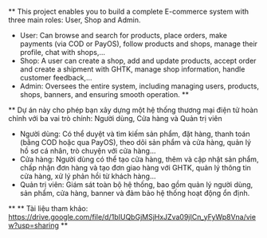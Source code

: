 **
This project enables you to build a complete E-commerce system with three main roles: User, Shop and Admin.
- User: Can browse and search for products, place orders, make payments (via COD or PayOS), follow products and shops, manage their profile, chat with shops,...
- Shop: A user can create a shop, add and update products, accept order and create a shipment with GHTK, manage shop information, handle customer feedback,...
- Admin: Oversees the entire system, including managing users, products, shops, banners, and ensuring smooth operation.
**

**
Dự án này cho phép bạn xây dựng một hệ thống thương mại điện tử hoàn chỉnh với ba vai trò chính: Người dùng, Cửa hàng và Quản trị viên
- Người dùng: Có thể duyệt và tìm kiếm sản phẩm, đặt hàng, thanh toán (bằng COD hoặc qua PayOS), theo dõi sản phẩm và cửa hàng, quản lý hồ sơ cá nhân, trò chuyện với cửa hàng...
- Cửa hàng: Người dùng có thể tạo cửa hàng, thêm và cập nhật sản phẩm, chấp nhận đơn hàng và tạo đơn giao hàng với GHTK, quản lý thông tin cửa hàng, xử lý phản hồi từ khách hàng...
- Quản trị viên: Giám sát toàn bộ hệ thống, bao gồm quản lý người dùng, sản phẩm, cửa hàng, banner và đảm bảo hệ thống hoạt động ổn định.

**
**
Tài liệu tham khảo: https://drive.google.com/file/d/1bIUQbGjMSjHxJZva09jICn_yFyWp8Vna/view?usp=sharing
**

